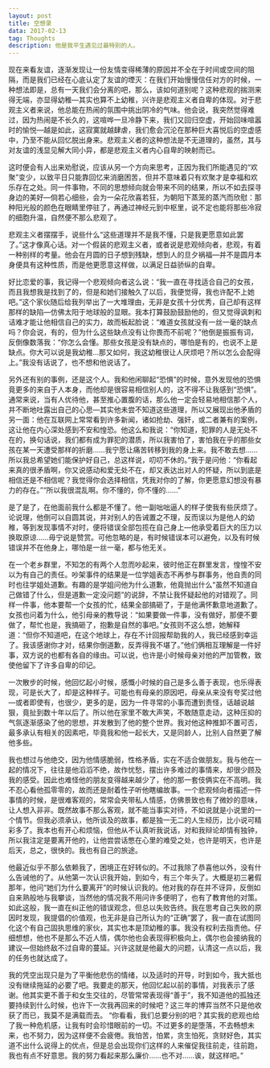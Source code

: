 ```yaml
---
layout: post
title: 空想录
data: 2017-02-13
tag: Thoughts
description: 他是我平生遇见过最特别的人。
---
```


现在来看友谊，逐渐发现让一份友情变得稀薄的原因并不全在于时间或空间的阻隔，而是我们已经在心底认定了友谊的堙灭：在我们开始慢慢信任对方的时候，一种想法即是，总有一天我们会分离的吧，那么，该如何道别呢？这种悲观的揣测来得无端，亦显得幼稚—其实也算不上幼稚，兴许是悲观主义者自卑的体现。对于悲观主义者来说，他总能在热闹的氛围中挑出阴冷的气味。他会说，我突然觉得难过，因为热闹是不长久的，这喧哗一旦冷静下来，我们又回归空虚，开始回味喧嚣时的愉悦—越是如此，这寂寞就越肆虐，我们愈会沉沦在那种巨大喜悦后的空虚感中，乃至不能从回忆脱出身来。悲观主义者的这种想法是不无道理的，虽然，其与对友谊的浅显见解大同小异，都是悲观主义者内心自卑的映射而已。

这时便会有人出来劝慰说，应该从另一个方向来思考，正因为我们所能遇见的“欢聚”变少，以致平日只能靠回忆来消磨困苦，但并不意味着只有欢聚才是幸福和欢乐存在之处。同一件事物，不同的思想倾向就会带来不同的结果，所以不如去探寻身边的美好—倘若心细些，会为一朵花欣喜若狂，为朝阳下蒸笼的蒸汽而欣慰：那种阳光般的颜色在眼睛里停驻了，再通过神经元到中枢里，说不定也能将那些冷寂的细胞升温，自然便不那么悲观了。

悲观主义者摆摆手，说些什么“这些道理并不是我不懂，只是我更愿意如此罢了。”这才像真心话。对一个假装的悲观主义者，或者说是悲观倾向者，悲观，有着一种别样的考量。他会在月圆的日子想到残缺，想到人的旦夕祸福—并不是圆月本身便具有这种性质，而是他更愿意这样做，以满足日益骄纵的自卑。

好比恋爱的事，我记得一个悲观倾向者这么说：“我一直在寻找适合自己的女孩，而且我想我是找到了的，但是和她们接触久了以后，我便觉得，我也许配不上她吧。”这个家伙随后给我列举出了一大堆理由，无非是女孩十分优秀，自己却有这样那样的缺陷—仿佛太阳于地球般的显眼。我本打算鼓励鼓励他的，但又觉得讽刺和诘难才能让他相信自己的实力，故而板起脸说：“难道女孩就没有一丝一毫的缺点吗？你会说，有的，但为什么这些缺点没有让你畏而不前呢？”他倒是振振有词，反倒像数落我：“你怎么会懂。那些女孩是没有缺点的，哪怕是有的，也说不上是缺点。你大可以说是我幼稚...那又如何，我这幼稚很让人厌烦吧？所以怎么会配得上。”我没有话说了，也不想和他说话了。

另外还有别的事例，还是这个人。我和他闲聊起“恐惧”的时候，意外发现他的恐惧竟更多的来自于人本身，而他却是很容易相信别人的，这不得不让我感到“恐惧”。通常来说，当有人优待他，甚至推心置腹的话，那么他一定会轻易地相信那个人，并不断地吐露出自己的心思—其实他未尝不知道这些道理，所以又展现出他矛盾的另一面：他在互联网上常常看到许多新闻，诸如抢劫、强奸，或二者兼有的案例，这让他在内心深处感到不安和惶恐。他这么和我说：“你知道，犯罪的人是无处不在的，换句话说，我们都有成为罪犯的潜质，所以我害怕了，害怕我在乎的那些女孩在某一天遭受那样的折磨……我宁愿让痛苦转移到我的身上来。我不敢去想......所以我总希望她们能保护好自己，总这样说，叨叨不休的。”我于是问他：“你看起来真的很矛盾啊，你又说感动和爱无处不在，却又表达出对人的怀疑，所以到底是相信还是不相信呢？我觉得你会选择相信，凭我对你的了解，你更愿意幻想没有暴力的存在。”“所以我很混乱啊。你不懂的，你不懂的......”

是了是了，在他面前我什么都是不懂了。他一副咄咄逼人的样子使我有些厌烦了。论说理，他倒可以自圆其说，并对别人的告诫置之不理，反而误以为是他人的幼稚，等到发现事情不对时，便将错误全部包揽在自己身上—他承受着巨大的压力以换取原谅......毋宁说是赞赏。可他忽略的是，有时候错误本可以避免，以及有时候错误并不在他身上，哪怕是一丝一毫，都与他无关。

在一个老乡群里，不知怎的有两个人忽而吵起来，彼时他正在群里发言，惶惶不安以为有自己的责任。吵架事件的结果是一位学姐表态不再参与群事务，他自责的同时也往学姐处道歉。有趣的是学姐问他为什么道歉，他竟抛出什么“虽然不知道自己做错了什么，但是道歉一定没问题”的说辞，不禁让我怀疑起他的对错观了。同样一件事，他本要帮一个女孩的忙，结果全部搞砸了，于是他满怀歉意地道歉了。女孩也问着为什么，他引母亲的教导说：“如果要做一件事，没有做好，那便不要做了，帮忙也是，我搞砸了，抱歉是自然的事吧。”女孩则不这么想，她解释道：“但你不知道吧，在这个地球上，存在不计回报帮助我的人，我已经感到幸运了。我该感谢你才对，结果你倒道歉，反弄得我不堪了。”他们俩相互理解是一件好事，双方说的也都有各自的缘由。可以说，也许是小时候母亲对他的严加管教，致使他留下了许多自卑的印记。

一次散步的时候，他回忆起小时候，感慨小时候的自己是多么善于表现，也乐得表现，可是长大了，却是这种样子。可能也有母亲的原因吧，母亲从来没有夸奖过他—或者即使有，也很少，更多的是，因为一件寻常的小事而遭到责怪，话越说越狠，竟扯到数十年以后了。所以他在家里不敢大声笑，不敢随意走动，这种压抑的气氛逐渐感染了他的思想，并发散到了他的整个世界。我对他这种推卸不置可否，最多承认有相关的因素吧，毕竟我和他一起长大，又是同龄人，比别人自然更了解他多些。

我也想过与他绝交，因为他情感脆弱，性格矛盾，实在不适合做朋友。我与他在一起的情况下，往往是他滔滔不绝，故作忧愁，摆出许多难过的事情来，却很少顾及我的感受。因此也难怪他的朋友变得越来越少了，他的那一套伎俩实在不高明。我不忍心看他孤零零的，故而还是耐着性子听他瞎编故事。一个悲观倾向者描述一件事情的时候，是很难客观的，常常会夹带私人情感，仿佛景致也有了微妙的意味，让人想入非非。既然故事不那么客观，就不能当事实对待，不如说就是小说里的一个情节。但我必须承认，他所谈及的故事，都是独一无二的人生经历，比小说可精彩多了。我本也有开心和烦恼，但他从不认真听我说话，对和我辩论却情有独钟，所以我注定是要离开他的，让他尝尝话憋在心里的难受之处，也许是明天，也许是后天，总之，很快的。我也有自己的旅途。

他最近似乎不那么依赖我了，困境正在好转似的。不过我除了恭喜他以外，没有什么告诫他的了。从他第一次认识我开始，到如今，有三个年头了。大概是初三暑假那年，他问“她们为什么要离开”的时候认识我的。他对我的存在并不讶异，反倒如自来熟般地与我攀谈，当然他的情况我不用问许多便明了，也有了教育他的对策。如此这般，我一直在纠正他的错误观念，但总以失败告终。我在思考自己失败的原因时发现，我提倡的价值观，也无非是自己所认为的“正确”罢了，我一直在试图同化这个有自己固执思维的家伙，其实也本是顶幼稚的事。我没有权利去指责他。仔细想想，他也不是那么不近人情，偶尔他也会表现得积极向上，偶尔也会接纳我的建议—但始终敌不过自卑的蔓延。兴许这就是他最大的问题，认清这一点以后，我的任务也就达成了。

我的凭空出现只是为了平衡他悲伤的情绪，以及适时的开导，时到如今，我大抵也没有继续拖延的必要了吧。我要走的那天，他回忆起以前的事情，对我表示了感谢。他其实更不善于和女生交往的，尽管常常表现得“善于”，我不知道他的孤独还要持续到什么时候，也许下一次我再回来的时候吧？这三年的博弈当然不只是他收获了而已，我莫不是满载而去。
“你看看，我们总要分别的吧？其实我的悲观也给了我一种危机感，让我有时会珍惜眼前的一切。不过更多的是堕落，不去畅想未来，也不努力，因为这样便不会疲倦。我怕苦，怕累，贪生怕死，贪财好色，其实道不出什么说得上的优点，但是总会出现你们这样的人来催促我往前走，往前跑，我也有点不好意思。我的努力看起来那么廉价......也不对......诶，就这样吧。”

